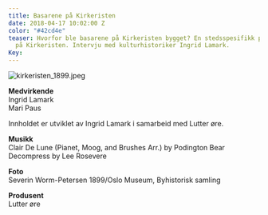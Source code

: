```yaml
---
title: Basarene på Kirkeristen
date: 2018-04-17 10:02:00 Z
color: "#42cd4e"
teaser: Hvorfor ble basarene på Kirkeristen bygget? En stedsspesifikk podkast om basaranlegget
  på Kirkeristen. Intervju med kulturhistoriker Ingrid Lamark.
Key: 
---
```


![kirkeristen_1899.jpeg](/uploads/kirkeristen_1899.jpeg)

**Medvirkende**  
Ingrid Lamark  
Mari Paus  

Innholdet er utviklet av Ingrid Lamark i samarbeid med Lutter øre.

**Musikk**  
Clair De Lune (Pianet, Moog, and Brushes Arr.) by Podington Bear
Decompress by Lee Rosevere

**Foto**  
Severin Worm-Petersen 1899/Oslo Museum, Byhistorisk samling

**Produsent**  
Lutter øre
